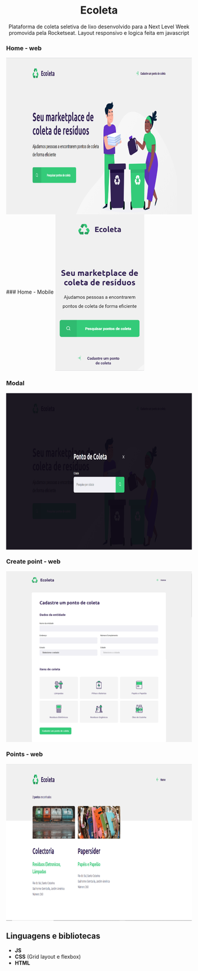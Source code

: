 <h1 align="center">
Ecoleta</h1>
 
<p align="center">Plataforma de coleta seletiva de lixo desenvolvido para a Next Level Week promovida pela Rocketseat. Layout responsivo e logica feita em javascript</p> 

### Home - web
<img src="https://github.com/jpm4rtinss/SiteEcoleta/blob/master/extras-aula-1/Homereadme.PNG" alt="home web"  height="425" align="center">
### Home - Mobile
<img src="https://github.com/jpm4rtinss/SiteEcoleta/blob/master/extras-aula-1/homemobreadme.PNG" alt="home web"  height="425" align="center">


### Modal 
<img src="https://github.com/jpm4rtinss/SiteEcoleta/blob/master/extras-aula-1/modalreadme.PNG" alt="home web"  height="425" align="center">

### Create point - web
<img src="https://github.com/jpm4rtinss/SiteEcoleta/blob/master/extras-aula-1/searchreadme.PNG" alt="home web"  align="center">
<img src="https://github.com/jpm4rtinss/SiteEcoleta/blob/master/extras-aula-1/searchreadme2.PNG" alt="home web"  align="center">

### Points - web
<img src="https://github.com/jpm4rtinss/SiteEcoleta/blob/master/extras-aula-1/pointsreadme.PNG" alt="home web"  height="425" align="center">


## Linguagens e bibliotecas

- **JS**  
- **CSS** (Grid layout e flexbox)  
-  **HTML**

